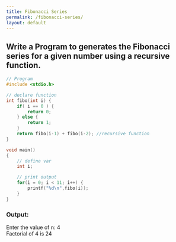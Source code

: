 ```yaml
---
title: Fibonacci Series
permalink: /fibonacci-series/
layout: default
---
```


## Write a Program to generates the Fibonacci series for a given number using a recursive function.

``` c
// Program
#include <stdio.h>

// declare function
int fibo(int i) {
    if( i == 0 ) {
        return 0;
    } else {
        return 1;
    }
    return fibo(i-1) + fibo(i-2); //recursive function
}

void main()
{
    // define var
    int i;

    // print output
    for(i = 0; i < 11; i++) {
        printf("%d\n",fibo(i));
    }
}
```

### Output: <br/> 
Enter the value of n: 4 <br/>
Factorial of 4 is 24 <br/>